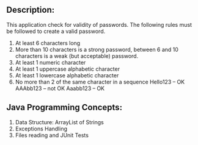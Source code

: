 ## Description:
This application check for validity of passwords. The following rules must be followed to create a valid password.
1.	At least 6 characters long
2.	More than 10 characters is a strong password, between 6 and 10 characters is a weak (but acceptable) password.
3.	At least 1 numeric character
4.	At least 1 uppercase alphabetic character
5.	At least 1 lowercase alphabetic character
6.	No more than 2 of the same character in a sequence
	Hello123 – OK
	AAAbb123 – not OK
	Aaabb123 – OK

## Java Programming Concepts:
1. Data Structure: ArrayList of Strings
2. Exceptions Handling
3. Files reading and JUnit Tests
